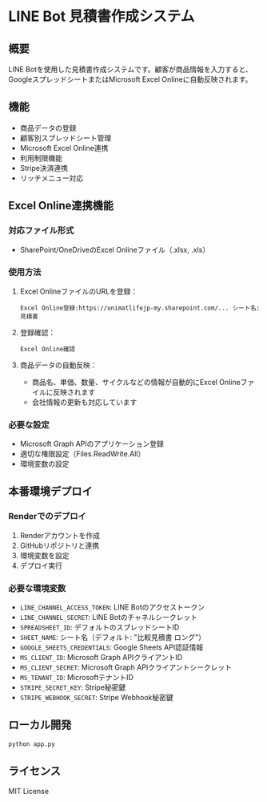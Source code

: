 # LINE Bot 見積書作成システム

## 概要
LINE Botを使用した見積書作成システムです。顧客が商品情報を入力すると、GoogleスプレッドシートまたはMicrosoft Excel Onlineに自動反映されます。

## 機能
- 商品データの登録
- 顧客別スプレッドシート管理
- Microsoft Excel Online連携
- 利用制限機能
- Stripe決済連携
- リッチメニュー対応

## Excel Online連携機能

### 対応ファイル形式
- SharePoint/OneDriveのExcel Onlineファイル（.xlsx, .xls）

### 使用方法
1. Excel OnlineファイルのURLを登録：
   ```
   Excel Online登録:https://unimatlifejp-my.sharepoint.com/... シート名:見積書
   ```

2. 登録確認：
   ```
   Excel Online確認
   ```

3. 商品データの自動反映：
   - 商品名、単価、数量、サイクルなどの情報が自動的にExcel Onlineファイルに反映されます
   - 会社情報の更新も対応しています

### 必要な設定
- Microsoft Graph APIのアプリケーション登録
- 適切な権限設定（Files.ReadWrite.All）
- 環境変数の設定

## 本番環境デプロイ

### Renderでのデプロイ
1. Renderアカウントを作成
2. GitHubリポジトリと連携
3. 環境変数を設定
4. デプロイ実行

### 必要な環境変数
- `LINE_CHANNEL_ACCESS_TOKEN`: LINE Botのアクセストークン
- `LINE_CHANNEL_SECRET`: LINE Botのチャネルシークレット
- `SPREADSHEET_ID`: デフォルトのスプレッドシートID
- `SHEET_NAME`: シート名（デフォルト: "比較見積書 ロング"）
- `GOOGLE_SHEETS_CREDENTIALS`: Google Sheets API認証情報
- `MS_CLIENT_ID`: Microsoft Graph APIクライアントID
- `MS_CLIENT_SECRET`: Microsoft Graph APIクライアントシークレット
- `MS_TENANT_ID`: MicrosoftテナントID
- `STRIPE_SECRET_KEY`: Stripe秘密鍵
- `STRIPE_WEBHOOK_SECRET`: Stripe Webhook秘密鍵

## ローカル開発
```bash
python app.py
```

## ライセンス
MIT License 